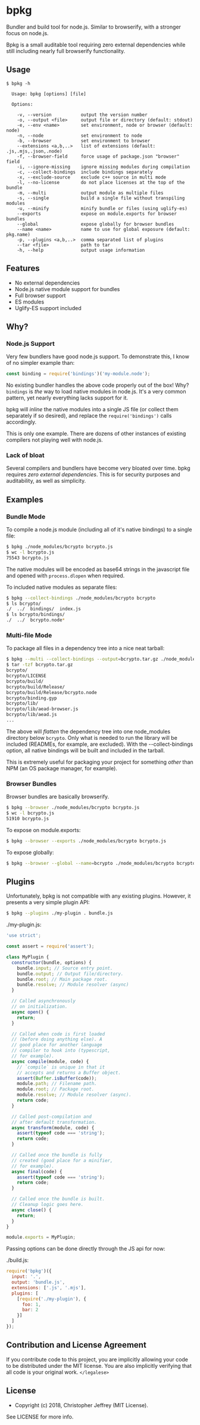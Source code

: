 # bpkg

Bundler and build tool for node.js. Similar to browserify, with a stronger
focus on node.js.

Bpkg is a small auditable tool requiring zero external dependencies while still
including nearly full browserify functionality.

## Usage

```
$ bpkg -h

  Usage: bpkg [options] [file]

  Options:

    -v, --version           output the version number
    -o, --output <file>     output file or directory (default: stdout)
    -e, --env <name>        set environment, node or browser (default: node)
    -n, --node              set environment to node
    -b, --browser           set environment to browser
    --extensions <a,b,..>   list of extensions (default: .js,.mjs,.json,.node)
    -f, --browser-field     force usage of package.json "browser" field
    -i, --ignore-missing    ignore missing modules during compilation
    -c, --collect-bindings  include bindings separately
    -x, --exclude-source    exclude c++ source in multi mode
    -l, --no-license        do not place licenses at the top of the bundle
    -m, --multi             output module as multiple files
    -s, --single            build a single file without transpiling modules
    -u, --minify            minify bundle or files (using uglify-es)
    --exports               expose on module.exports for browser bundles
    --global                expose globally for browser bundles
    --name <name>           name to use for global exposure (default: pkg.name)
    -p, --plugins <a,b,..>  comma separated list of plugins
    --tar <file>            path to tar
    -h, --help              output usage information
```

## Features

- No external dependencies
- Node.js native module support for bundles
- Full browser support
- ES modules
- Uglify-ES support included

## Why?

### Node.js Support

Very few bundlers have good node.js support. To demonstrate this, I know of no
simpler example than:

``` js
const binding = require('bindings')('my-module.node');
```

No existing bundler handles the above code properly out of the box! Why?
`bindings` is _the_ way to load native modules in node.js. It's a very common
pattern, yet nearly everything lacks support for it.

bpkg will _inline_ the native modules into a single JS file (or collect them
separately if so desired), and replace the `require('bindings')` calls
accordingly.

This is only one example. There are dozens of other instances of existing
compilers not playing well with node.js.

### Lack of bloat

Several compilers and bundlers have become very bloated over time.  bpkg
requires _zero external dependencies_. This is for security purposes and
auditability, as well as simplicity.

## Examples

### Bundle Mode

To compile a node.js module (including all of it's native bindings) to a single
file:

``` bash
$ bpkg ./node_modules/bcrypto bcrypto.js
$ wc -l bcrypto.js
75543 bcrypto.js
```

The native modules will be encoded as base64 strings in the javascript file and
opened with `process.dlopen` when required.

To included native modules as separate files:

``` bash
$ bpkg --collect-bindings ./node_modules/bcrypto bcrypto
$ ls bcrypto/
./  ../  bindings/  index.js
$ ls bcrypto/bindings/
./  ../  bcrypto.node*
```

### Multi-file Mode

To package all files in a dependency tree into a nice neat tarball:

``` bash
$ bpkg --multi --collect-bindings --output=bcrypto.tar.gz ./node_modules/bcrypto
$ tar -tzf bcrypto.tar.gz
bcrypto/
bcrypto/LICENSE
bcrypto/build/
bcrypto/build/Release/
bcrypto/build/Release/bcrypto.node
bcrypto/binding.gyp
bcrypto/lib/
bcrypto/lib/aead-browser.js
bcrypto/lib/aead.js
...
```

The above will _flatten_ the dependency tree into one node_modules directory
below `bcrypto`. Only what is needed to run the library will be included
(READMEs, for example, are excluded). With the --collect-bindings option, all
native bindings will be built and included in the tarball.

This is extremely useful for packaging your project for something _other_ than
NPM (an OS package manager, for example).

### Browser Bundles

Browser bundles are basically browserify.

``` bash
$ bpkg --browser ./node_modules/bcrypto bcrypto.js
$ wc -l bcrypto.js
51910 bcrypto.js
```

To expose on module.exports:

``` bash
$ bpkg --browser --exports ./node_modules/bcrypto bcrypto.js
```

To expose globally:

``` bash
$ bpkg --browser --global --name=bcrypto ./node_modules/bcrypto bcrypto.js
```

## Plugins

Unfortunately, bpkg is not compatible with any existing plugins.
However, it presents a very simple plugin API:

``` bash
$ bpkg --plugins ./my-plugin . bundle.js
```

./my-plugin.js:

``` js
'use strict';

const assert = require('assert');

class MyPlugin {
  constructor(bundle, options) {
    bundle.input; // Source entry point.
    bundle.output; // Output file/directory.
    bundle.root; // Main package root.
    bundle.resolve; // Module resolver (async)
  }

  // Called asynchronously
  // on initialization.
  async open() {
    return;
  }

  // Called when code is first loaded
  // (before doing anything else). A
  // good place for another language
  // compiler to hook into (typescript,
  // for example).
  async compile(module, code) {
    // `compile` is unique in that it
    // accepts and returns a Buffer object.
    assert(Buffer.isBuffer(code));
    module.path; // Filename path.
    module.root; // Package root.
    module.resolve; // Module resolver (async).
    return code;
  }

  // Called post-compilation and
  // after default transformation.
  async transform(module, code) {
    assert(typeof code === 'string');
    return code;
  }

  // Called once the bundle is fully
  // created (good place for a minifier,
  // for example).
  async final(code) {
    assert(typeof code === 'string');
    return code;
  }

  // Called once the bundle is built.
  // Cleanup logic goes here.
  async close() {
    return;
  }
}

module.exports = MyPlugin;
```

Passing options can be done directly through the JS api for now:

./build.js:

``` js
require('bpkg')({
  input: '.',
  output: 'bundle.js',
  extensions: ['.js', '.mjs'],
  plugins: [
    [require('./my-plugin'), {
      foo: 1,
      bar: 2
    }]
  ]
});
```

## Contribution and License Agreement

If you contribute code to this project, you are implicitly allowing your code
to be distributed under the MIT license. You are also implicitly verifying that
all code is your original work. `</legalese>`

## License

- Copyright (c) 2018, Christopher Jeffrey (MIT License).

See LICENSE for more info.
